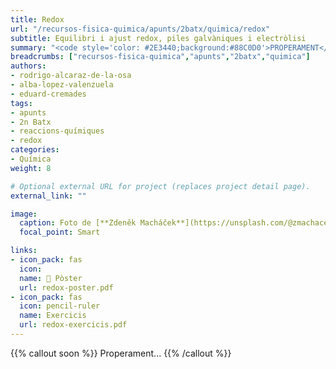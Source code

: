 ```yaml
---
title: Redox
url: "/recursos-fisica-quimica/apunts/2batx/quimica/redox"
subtitle: Equilibri i ajust redox, piles galvàniques i electròlisi
summary: "<code style='color: #2E3440;background:#88C0D0'>PROPERAMENT</code> <br> Equilibri redox. Ajust redox. Piles galvàniques. Electròlisi."
breadcrumbs: ["recursos-fisica-quimica","apunts","2batx","quimica"]
authors:
- rodrigo-alcaraz-de-la-osa
- alba-lopez-valenzuela
- eduard-cremades
tags:
- apunts
- 2n Batx
- reaccions-químiques
- redox
categories:
- Química
weight: 8

# Optional external URL for project (replaces project detail page).
external_link: ""

image:
  caption: Foto de [**Zdeněk Macháček**](https://unsplash.com/@zmachacek) en [Unsplash](https://unsplash.com)
  focal_point: Smart

links:
- icon_pack: fas
  icon:
  name: 📜 Pòster
  url: redox-poster.pdf
- icon_pack: fas
  icon: pencil-ruler
  name: Exercicis
  url: redox-exercicis.pdf
---
```


{{% callout soon %}}
Properament...
{{% /callout %}}